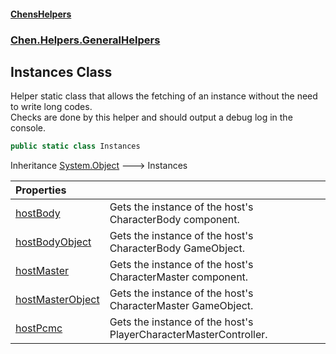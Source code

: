 
#### [ChensHelpers](index 'index')

### [Chen.Helpers.GeneralHelpers](Chen_Helpers_GeneralHelpers 'Chen.Helpers.GeneralHelpers')

## Instances Class
Helper static class that allows the fetching of an instance without the need to write long codes.  
Checks are done by this helper and should output a debug log in the console.  
```csharp
public static class Instances
```

Inheritance [System.Object](https://docs.microsoft.com/en-us/dotnet/api/System.Object 'System.Object') &#129106; Instances  

| Properties | |
| :--- | :--- |
| [hostBody](Chen_Helpers_GeneralHelpers_Instances_hostBody 'Chen.Helpers.GeneralHelpers.Instances.hostBody') | Gets the instance of the host's CharacterBody component.<br/> |
| [hostBodyObject](Chen_Helpers_GeneralHelpers_Instances_hostBodyObject 'Chen.Helpers.GeneralHelpers.Instances.hostBodyObject') | Gets the instance of the host's CharacterBody GameObject.<br/> |
| [hostMaster](Chen_Helpers_GeneralHelpers_Instances_hostMaster 'Chen.Helpers.GeneralHelpers.Instances.hostMaster') | Gets the instance of the host's CharacterMaster component.<br/> |
| [hostMasterObject](Chen_Helpers_GeneralHelpers_Instances_hostMasterObject 'Chen.Helpers.GeneralHelpers.Instances.hostMasterObject') | Gets the instance of the host's CharacterMaster GameObject.<br/> |
| [hostPcmc](Chen_Helpers_GeneralHelpers_Instances_hostPcmc 'Chen.Helpers.GeneralHelpers.Instances.hostPcmc') | Gets the instance of the host's PlayerCharacterMasterController.<br/> |
